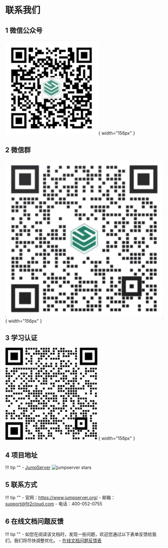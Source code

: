 # 联系我们

## 1 微信公众号

![wechat-official](img/wechat-official.png){ width="156px" }

## 2 微信群

![wechat-group](img/weixin_group.png){ width="156px" }

## 3 学习认证
![contact01](img/contact01.png){ width="156px" }

## 4 项目地址
!!! tip ""
    - [JumpServer][jumpserver] ![jumpserver stars][jumpserver stars]

## 5 联系方式
!!! tip ""
    - 官网：https://www.jumpserver.org/
    - 邮箱：support@fit2cloud.com
    - 电话：400-052-0755

## 6 在线文档问题反馈
!!! tip ""
    - 如您在阅读该文档时，发现一些问题，欢迎您通过以下表单反馈给我们，我们将尽快调整优化。
    - [在线文档问题反馈表][在线文档问题反馈表]

[jumpserver]: https://github.com/jumpserver/jumpserver
[jumpserver stars]: https://img.shields.io/github/stars/jumpserver/jumpserver.svg
[在线文档问题反馈表]: https://doc.weixin.qq.com/forms/AFYAQAeUAAwAHIANQZoAP0vuxVj1HRR3f